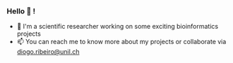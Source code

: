 ### Hello 👋 !
- 🔭 I'm a scientific researcher working on some exciting bioinformatics projects
- 📫 You can reach me to know more about my projects or collaborate via diogo.ribeiro@unil.ch

<!--
**diogomribeiro/diogomribeiro** is a ✨ _special_ ✨ repository because its `README.md` (this file) appears on your GitHub profile.

Here are some ideas to get you started:

- 🔭 I’m currently working on ...
- 🌱 I’m currently learning ...
- 👯 I’m looking to collaborate on ...
- 🤔 I’m looking for help with ...
- 💬 Ask me about ...
- 📫 How to reach me: ...
- 😄 Pronouns: ...
- ⚡ Fun fact: ...
-->
